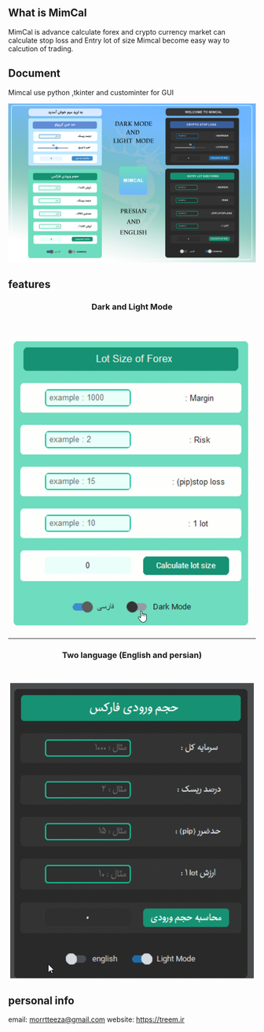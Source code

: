 ## What is MimCal
MimCal is advance calculate forex and crypto currency market can calculate stop loss and Entry lot of size
Mimcal become easy way to calcution of trading.

## Document
Mimcal use  python ,tkinter and custominter for GUI

![alt text](https://github.com/3mim/MimCal/blob/main/PSD%20UI/MIMcal_intro.jpg?raw=true)


## features
<h3 align="center" >
 Dark and Light Mode
</h3>

<br>

<p align="center">
  <img src="https://github.com/3mim/MimCal/blob/main/PSD%20UI/dark.gif?raw=true" style="border-radius: 20px !Important;" with="100 px" />
</p>

<hr>

<h3 align="center"  >
 Two language (English and persian)  
</h3>

<br>

<p align="center" background="red">
  <img src="https://github.com/3mim/MimCal/blob/main/PSD%20UI/language.gif?raw=true" />
</p>
 
 

 

## personal info
email: morrtteeza@gmail.com
website: https://treem.ir


